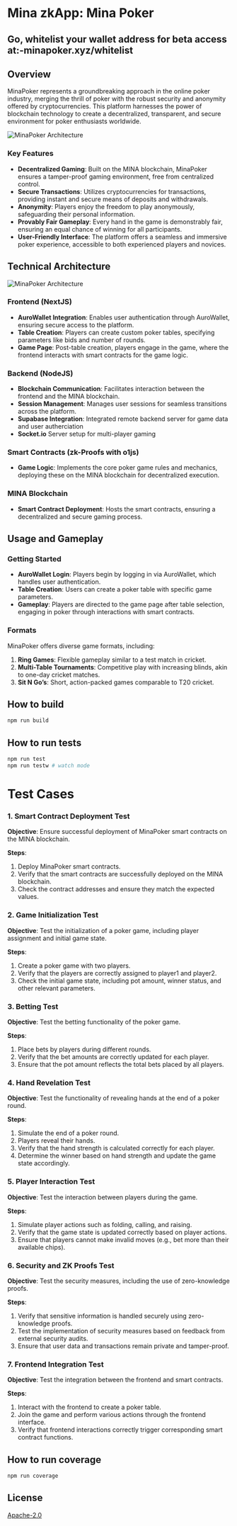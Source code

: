 # Mina zkApp: Mina Poker

## Go, whitelist your wallet address for beta access at:-minapoker.xyz/whitelist


## Overview

MinaPoker represents a groundbreaking approach in the online poker industry, merging the thrill of poker with the robust security and anonymity offered by cryptocurrencies. This platform harnesses the power of blockchain technology to create a decentralized, transparent, and secure environment for poker enthusiasts worldwide.

![MinaPoker Architecture](./mainpage.png)


### Key Features

- **Decentralized Gaming**: Built on the MINA blockchain, MinaPoker ensures a tamper-proof gaming environment, free from centralized control.
- **Secure Transactions**: Utilizes cryptocurrencies for transactions, providing instant and secure means of deposits and withdrawals.
- **Anonymity**: Players enjoy the freedom to play anonymously, safeguarding their personal information.
- **Provably Fair Gameplay**: Every hand in the game is demonstrably fair, ensuring an equal chance of winning for all participants.
- **User-Friendly Interface**: The platform offers a seamless and immersive poker experience, accessible to both experienced players and novices.

## Technical Architecture
![MinaPoker Architecture](MINA%20Poker.png)

### Frontend (NextJS)
- **AuroWallet Integration**: Enables user authentication through AuroWallet, ensuring secure access to the platform.
- **Table Creation**: Players can create custom poker tables, specifying parameters like bids and number of rounds.
- **Game Page**: Post-table creation, players engage in the game, where the frontend interacts with smart contracts for the game logic.

### Backend (NodeJS)
- **Blockchain Communication**: Facilitates interaction between the frontend and the MINA blockchain.
- **Session Management**: Manages user sessions for seamless transitions across the platform.
- **Supabase Integration**: Integrated remote backend server for game data and user autherciation 
- **Socket.io** Server setup for multi-player gaming

### Smart Contracts (zk-Proofs with o1js)
- **Game Logic**: Implements the core poker game rules and mechanics, deploying these on the MINA blockchain for decentralized execution.

### MINA Blockchain
- **Smart Contract Deployment**: Hosts the smart contracts, ensuring a decentralized and secure gaming process.

## Usage and Gameplay

### Getting Started
- **AuroWallet Login**: Players begin by logging in via AuroWallet, which handles user authentication.
- **Table Creation**: Users can create a poker table with specific game parameters.
- **Gameplay**: Players are directed to the game page after table selection, engaging in poker through interactions with smart contracts.

### Formats
MinaPoker offers diverse game formats, including:
1. **Ring Games**: Flexible gameplay similar to a test match in cricket.
2. **Multi-Table Tournaments**: Competitive play with increasing blinds, akin to one-day cricket matches.
3. **Sit N Go’s**: Short, action-packed games comparable to T20 cricket.


## How to build

```sh
npm run build
```

## How to run tests

```sh
npm run test
npm run testw # watch mode
```

# Test Cases

### 1. Smart Contract Deployment Test

**Objective**: Ensure successful deployment of MinaPoker smart contracts on the MINA blockchain.

**Steps**:
1. Deploy MinaPoker smart contracts.
2. Verify that the smart contracts are successfully deployed on the MINA blockchain.
3. Check the contract addresses and ensure they match the expected values.

### 2. Game Initialization Test

**Objective**: Test the initialization of a poker game, including player assignment and initial game state.

**Steps**:
1. Create a poker game with two players.
2. Verify that the players are correctly assigned to player1 and player2.
3. Check the initial game state, including pot amount, winner status, and other relevant parameters.

### 3. Betting Test

**Objective**: Test the betting functionality of the poker game.

**Steps**:
1. Place bets by players during different rounds.
2. Verify that the bet amounts are correctly updated for each player.
3. Ensure that the pot amount reflects the total bets placed by all players.

### 4. Hand Revelation Test

**Objective**: Test the functionality of revealing hands at the end of a poker round.

**Steps**:
1. Simulate the end of a poker round.
2. Players reveal their hands.
3. Verify that the hand strength is calculated correctly for each player.
4. Determine the winner based on hand strength and update the game state accordingly.

### 5. Player Interaction Test

**Objective**: Test the interaction between players during the game.

**Steps**:
1. Simulate player actions such as folding, calling, and raising.
2. Verify that the game state is updated correctly based on player actions.
3. Ensure that players cannot make invalid moves (e.g., bet more than their available chips).

### 6. Security and ZK Proofs Test

**Objective**: Test the security measures, including the use of zero-knowledge proofs.

**Steps**:
1. Verify that sensitive information is handled securely using zero-knowledge proofs.
2. Test the implementation of security measures based on feedback from external security audits.
3. Ensure that user data and transactions remain private and tamper-proof.

### 7. Frontend Integration Test

**Objective**: Test the integration between the frontend and smart contracts.

**Steps**:
1. Interact with the frontend to create a poker table.
2. Join the game and perform various actions through the frontend interface.
3. Verify that frontend interactions correctly trigger corresponding smart contract functions.



## How to run coverage

```sh
npm run coverage
```

## License

[Apache-2.0](LICENSE)
